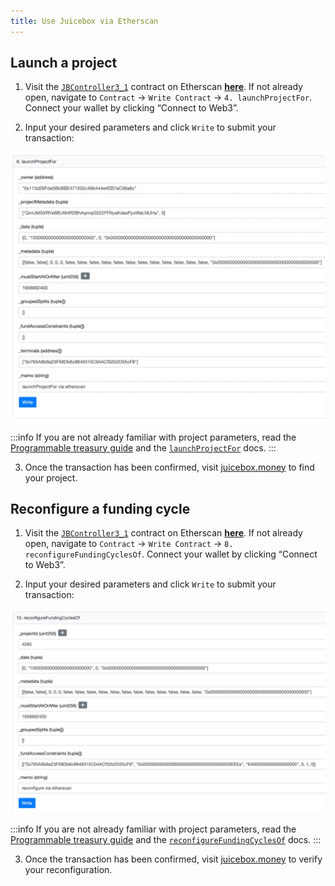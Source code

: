 ```yaml
---
title: Use Juicebox via Etherscan
---
```


## Launch a project

1. Visit the [`JBController3_1`](/docs/dev/v3/api/contracts/or-controllers/jbcontroller3_1.md) contract on Etherscan [**here**](https://etherscan.io/address/0x97a5b9D9F0F7cD676B69f584F29048D0Ef4BB59b#writeContract#F4). If not already open, navigate to `Contract` → `Write Contract` → `4. launchProjectFor`. Connect your wallet by clicking “Connect to Web3”.

2. Input your desired parameters and click `Write` to submit your transaction:

![](Untitled%203.webp)

:::info
If you are not already familiar with project parameters, read the [Programmable treasury guide](https://docs.juicebox.money/dev/v3/build/programmable-treasury) and the [`launchProjectFor`](https://docs.juicebox.money/dev/v3/api/contracts/or-controllers/jbcontroller3_1.md#launchprojectfor) docs.
:::

3. Once the transaction has been confirmed, visit [juicebox.money](https://juicebox.money/#/projects?tab=myprojects) to find your project.

## Reconfigure a funding cycle

1. Visit the [`JBController3_1`](/docs/dev/v3/api/contracts/or-controllers/jbcontroller3_1.md) contract on Etherscan [**here**](https://etherscan.io/address/0x97a5b9D9F0F7cD676B69f584F29048D0Ef4BB59b#writeContract#F8). If not already open, navigate to `Contract` → `Write Contract` → `8. reconfigureFundingCyclesOf`. Connect your wallet by clicking “Connect to Web3”.

2. Input your desired parameters and click `Write` to submit your transaction:

![](Untitled%206.webp)


:::info
If you are not already familiar with project parameters, read the [Programmable treasury guide](https://docs.juicebox.money/dev/v3/build/programmable-treasury) and the [`reconfigureFundingCyclesOf`](/docs/dev/v3/api/contracts/or-controllers/jbcontroller3_1.md#reconfigurefundingcyclesof) docs.
:::

3. Once the transaction has been confirmed, visit [juicebox.money](https://juicebox.money/projects?tab=myprojects) to verify your reconfiguration.

